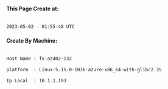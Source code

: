 
   
#### This Page Create at:

```bash

2023-05-02 - 01:55:48 UTC

```

#### Create By Machine:

```bash

Host Name : fv-az402-132

platform  : Linux-5.15.0-1036-azure-x86_64-with-glibc2.35

Ip Local  : 10.1.1.193

```

